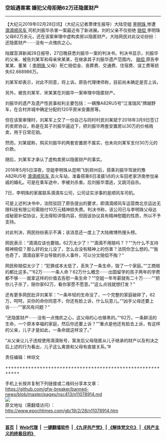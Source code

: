 ### 空姐遇害案 嫌犯父母拒赔62万还隐匿财产
------------------------

<p>
 【大纪元2019年02月28日讯】（大纪元记者萧律生报导）大陆空姐
 <a href="http://www.epochtimes.com/gb/tag/%E6%9D%8E%E6%98%8E%E7%8F%A0.html">
  李明珠
 </a>
 惨遭
 <a href="http://www.epochtimes.com/gb/tag/%E6%BB%B4%E6%BB%B4%E9%A1%BA%E9%A3%8E%E8%BD%A6.html">
  滴滴顺风车
 </a>
 司机刘振华杀害一案最近有了新进展。刘的父亲不仅拒绝
 <a href="http://www.epochtimes.com/gb/tag/%E8%B5%94%E5%81%BF.html">
  赔偿
 </a>
 李明珠父母62万余元，还在该案审理中虚构卖房以隐匿财产。大陆网民对此议论纷纷：还隐匿财产⋯⋯没有一点愧疚之心。
</p>
<p>
 陆媒澎湃新闻28日报导，27日晚获悉刘振华一案的判决书。判决书显示，刘振华的父亲、被告刘某军和母亲宋某某，在继承其子刘振华遗产范围内，
 <a href="http://www.epochtimes.com/gb/tag/%E8%B5%94%E5%81%BF.html">
  赔偿
 </a>
 原告李某某、董某（
 <a href="http://www.epochtimes.com/gb/tag/%E6%9D%8E%E6%98%8E%E7%8F%A0.html">
  李明珠
 </a>
 父母）死亡赔偿金、丧葬费、交通费、住宿费、误工费等损失62.668986万。
</p>
<p>
 刘某军却表示，对此不同意，将上诉。原告代理律师称，目前尚未确定是否上诉。
</p>
<p>
 另外，被告刘某军、宋某某在刘振华一案审理中隐匿财产。
</p>
<p>
 刘振华的遗产及遗产性民事权利主要包括：一辆豫A82RU5号“江淮瑞风”牌越野车，在合村并城中确定分配的120平房米安置房等。
</p>
<p>
 但在该案审理时，刘某军上交了一份自己与同村村民刘某斌于2018年3月9日签订的卖房协议，称是在其子刘振华逼迫下，把刘振华两套安置房以30万的价格贱卖，用于日常花销。
</p>
<p>
 然而，刘某斌称，购买刘振华的两套安置房不属实，也未向刘某军支付30万元的价款。
</p>
<p>
 随后，刘某军才承认了虚构卖房以隐匿财产的事实。
</p>
<p>
 2018年5月5日深夜，空姐李明珠从昆明飞到郑州后，搭乘刘振华驾驶的豫A82RU5号
 <a href="http://www.epochtimes.com/gb/tag/%E6%BB%B4%E6%BB%B4%E9%A1%BA%E9%A3%8E%E8%BD%A6.html">
  滴滴顺风车
 </a>
 去火车站，准备搭乘6日凌晨1点的火车回老家济南参加亲戚的婚礼。可是在乘车途中，李被刘杀害。后刘振华潜逃，又跳河自杀。
</p>
<p>
 7日，李明珠的家属联系滴滴车公司，公司证实涉事的是顺风车司机。
</p>
<p>
 可是上述判决书中，法院驳回了原告提出的要求，即滴滴顺风车运营商北京运达无限科技有限公司需赔付10万元精神损失费。判决书称，该公司已与李明珠父母达成秘密补偿协议，无法得知详情内容，但因该协议具有精神慰籍的性质，所以不予支持。
</p>
<p>
 对此判决，网民纷纷表示不满；该消息还一度上了大陆微博热搜头榜。
</p>
<p>
 网民表示：“滴滴应该也要赔。62万太少了！”“滴滴不用赔吗？？”“为什么不支持精神赔偿？那么好的女儿没了，怎么会没有精神上的伤害？法院你怎么想的。”“我也奇了，滴滴自家平台导致的杀人事件，可以分文赔偿不掏？”
</p>
<p>
 网民称赔偿太少了：“犯罪成本太低了，丢失了一条生命，毁了一个家庭。”“工商赔的都比这多。”“62万⋯⋯一条人命？62万什么概念⋯⋯出国留学的孩子两年的学费都不够⋯⋯就拿这样的价值去告慰一条生命？”“空姐一年年薪就有二十万⋯⋯”“把你儿子杀了，赔你家62万，看你家愿不愿意。”“这么点钱就想打发？”
</p>
<p>
 还有更多网民批评刘某军：“一条年轻的生命没了，一个完整的家庭破碎了，62万，呵呵，买你的命你同意不，你还有脸上诉，什么玩意儿。”“凶手父母还要上诉⋯⋯”“家风有问题？”
</p>
<p>
 “还隐匿财产⋯⋯没有一点愧疚之心，这父母的心也够黑的。”“62万，一条鲜活的生命，一个原本幸福的家庭，然后你还要上诉？”“重点是他还有脸去上诉，有这样的父亲，儿子才是如此，一条命就这样没了。”
</p>
<p>
 “从父亲让儿子违规使用滴滴账号，案发后父母隐匿从儿子继承的财产以及判决之后上述的行为看出，儿子这么禽兽和父母有直接关系。”#
</p>
<p>
 责任编辑：林琮文
</p>

+++++++++++++++++++++++++++++++++++++++++++++++++++++++++++<br/><br/>
手机上长按并复制下列链接或二维码分享本文章：<br/>
https://github.com/gfw-breaker/banned-news/blob/master/pages/nsc413/n11078914.md <br/>
<a href='https://github.com/gfw-breaker/banned-news/blob/master/pages/nsc413/n11078914.md'><img src='https://github.com/gfw-breaker/banned-news/blob/master/pages/nsc413/n11078914.md.png'/></a> <br/>
原文地址（需翻墙访问）：http://www.epochtimes.com/gb/19/2/28/n11078914.htm


------------------------
#### [首页](https://github.com/gfw-breaker/banned-news/blob/master/README.md) &nbsp;|&nbsp; [Web代理](https://github.com/labour-camp/helloworld) &nbsp;|&nbsp; [一键翻墙软件](https://github.com/gfw-breaker/nogfw/blob/master/README.md) &nbsp;| [《九评共产党》](https://github.com/gfw-breaker/9ping.md/blob/master/README.md#九评之一评共产党是什么) | [《解体党文化》](https://github.com/gfw-breaker/jtdwh.md/blob/master/README.md) | [《共产主义的终极目的》](https://github.com/gfw-breaker/gczydzjmd.md/blob/master/README.md)

